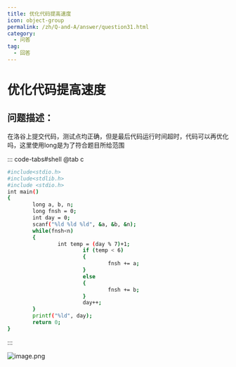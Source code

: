 ```yaml
---
title: 优化代码提高速度
icon: object-group
permalink: /zh/Q-and-A/answer/question31.html
category:
  - 问答
tag:
  - 回答
---
```


# 优化代码提高速度
## 问题描述：
在洛谷上提交代码，测试点均正确，但是最后代码运行时间超时，代码可以再优化吗，这里使用long是为了符合题目所给范围

::: code-tabs#shell
@tab c
```bash
#include<stdio.h>
#include<stdlib.h>
#include <stdio.h>
int main()
{
        long a, b, n;
        long fnsh = 0;
        int day = 0;
        scanf("%ld %ld %ld", &a, &b, &n);
        while(fnsh<n)
        {
                int temp = (day % 7)+1;
                        if (temp < 6)
                        {
                                fnsh += a;
                        }
                        else
                        {
                                fnsh += b;
                        }
                        day++;
        }
        printf("%ld", day);
        return 0;
}
```
:::

![image.png](https://s2.loli.net/2024/10/04/4NnCdxbckKIzTLD.png)
